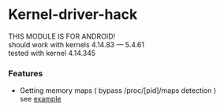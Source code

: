 # Kernel-driver-hack
THIS MODULE IS FOR ANDROID! <br>
should work with kernels 4.14.83 — 5.4.61<br>
tested with kernel 4.14.345
### Features
+ Getting memory maps ( bypass /proc/[pid]/maps detection ) <br>
see [example](https://github.com/Lsc0x80/Kernel-driver-hack/blob/main/userspace/main.c)


